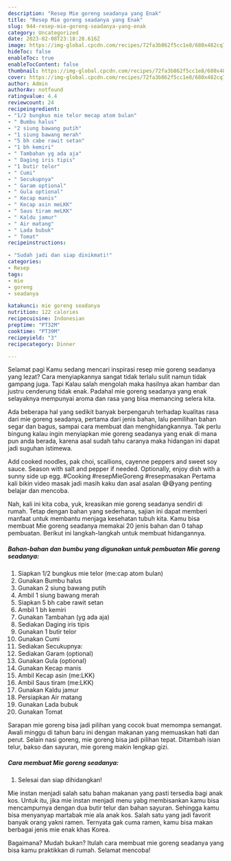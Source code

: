```yaml
---
description: "Resep Mie goreng seadanya yang Enak"
title: "Resep Mie goreng seadanya yang Enak"
slug: 944-resep-mie-goreng-seadanya-yang-enak
category: Uncategorized
date: 2023-02-08T23:18:28.616Z
image: https://img-global.cpcdn.com/recipes/72fa3b862f5cc1e8/680x482cq70/mie-goreng-seadanya-foto-resep-utama.jpg
hideToc: false
enableToc: true
enableTocContent: false
thumbnail: https://img-global.cpcdn.com/recipes/72fa3b862f5cc1e8/680x482cq70/mie-goreng-seadanya-foto-resep-utama.jpg
cover: https://img-global.cpcdn.com/recipes/72fa3b862f5cc1e8/680x482cq70/mie-goreng-seadanya-foto-resep-utama.jpg
author: Admin
authorAv: notfound
ratingvalue: 4.4
reviewcount: 24
recipeingredient:
- "1/2 bungkus mie telor mecap atom bulan"
- " Bumbu halus"
- "2 siung bawang putih"
- "1 siung bawang merah"
- "5 bh cabe rawit setan"
- "1 bh kemiri"
- " Tambahan yg ada aja"
- " Daging iris tipis"
- "1 butir telor"
- " Cumi"
- " Secukupnya"
- " Garam optional"
- " Gula optional"
- " Kecap manis"
- " Kecap asin meLKK"
- " Saus tiram meLKK"
- " Kaldu jamur"
- " Air matang"
- " Lada bubuk"
- " Tomat"
recipeinstructions:

- "Sudah jadi dan siap dinikmati!"
categories:
- Resep
tags:
- mie
- goreng
- seadanya

katakunci: mie goreng seadanya 
nutrition: 122 calories
recipecuisine: Indonesian
preptime: "PT32M"
cooktime: "PT39M"
recipeyield: "3"
recipecategory: Dinner

---
```



Selamat pagi Kamu sedang mencari inspirasi resep mie goreng seadanya yang lezat? Cara menyiapkannya sangat tidak terlalu sulit namun tidak gampang juga. Tapi Kalau salah mengolah maka hasilnya akan hambar dan justru cenderung tidak enak. Padahal mie goreng seadanya yang enak selayaknya mempunyai aroma dan rasa yang bisa memancing selera kita.


Ada beberapa hal yang sedikit banyak berpengaruh terhadap kualitas rasa dari mie goreng seadanya, pertama dari jenis bahan, lalu pemilihan bahan segar dan bagus, sampai cara membuat dan menghidangkannya. Tak perlu bingung kalau ingin menyiapkan mie goreng seadanya yang enak di mana pun anda berada, karena asal sudah tahu caranya maka hidangan ini dapat jadi suguhan istimewa.

Add cooked noodles, pak choi, scallions, cayenne peppers and sweet soy sauce. Season with salt and pepper if needed. Optionally, enjoy dish with a sunny side up egg. #Cooking #resepMieGoreng #resepmasakan Pertama kali bikin video masak jadi masih kaku dan asal asalan 😅😅yang penting belajar dan mencoba.


Nah, kali ini kita coba, yuk, kreasikan mie goreng seadanya sendiri di rumah. Tetap dengan bahan yang sederhana, sajian ini dapat memberi manfaat untuk membantu menjaga kesehatan tubuh kita. Kamu bisa membuat Mie goreng seadanya memakai 20 jenis bahan dan 0 tahap pembuatan. Berikut ini langkah-langkah untuk membuat hidangannya.

<!--inarticleads1-->

##### Bahan-bahan dan bumbu yang digunakan untuk pembuatan Mie goreng seadanya:

1. Siapkan 1/2 bungkus mie telor (me:cap atom bulan)
1. Gunakan  Bumbu halus
1. Gunakan 2 siung bawang putih
1. Ambil 1 siung bawang merah
1. Siapkan 5 bh cabe rawit setan
1. Ambil 1 bh kemiri
1. Gunakan  Tambahan (yg ada aja)
1. Sediakan  Daging iris tipis
1. Gunakan 1 butir telor
1. Gunakan  Cumi
1. Sediakan  Secukupnya:
1. Sediakan  Garam (optional)
1. Gunakan  Gula (optional)
1. Gunakan  Kecap manis
1. Ambil  Kecap asin (me:LKK)
1. Ambil  Saus tiram (me:LKK)
1. Gunakan  Kaldu jamur
1. Persiapkan  Air matang
1. Gunakan  Lada bubuk
1. Gunakan  Tomat


Sarapan mie goreng bisa jadi pilihan yang cocok buat memompa semangat. Awali minggu di tahun baru ini dengan makanan yang memuaskan hati dan perut. Selain nasi goreng, mie goreng bisa jadi pilihan tepat. Ditambah isian telur, bakso dan sayuran, mie goreng makin lengkap gizi. 

<!--inarticleads2-->

##### Cara membuat Mie goreng seadanya:


1. Selesai dan siap dihidangkan!

Mie instan menjadi salah satu bahan makanan yang pasti tersedia bagi anak kos. Untuk itu, jika mie instan menjadi menu yabg membisankan kamu bisa mencampurnya dengan dua butir telur dan bahan sayuran. Sehingga kamu bisa menyanyap martabak mie ala anak kos. Salah satu yang jadi favorit banyak orang yakni ramen. Ternyata gak cuma ramen, kamu bisa makan berbagai jenis mie enak khas Korea. 

Bagaimana? Mudah bukan? Itulah cara membuat mie goreng seadanya yang bisa kamu praktikkan di rumah. Selamat mencoba!

